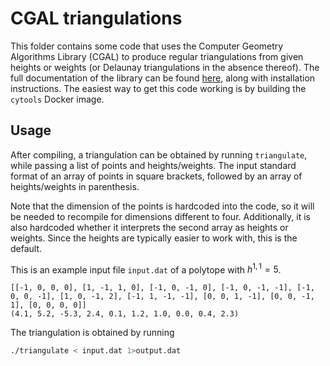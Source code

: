 # CGAL triangulations

This folder contains some code that uses the Computer Geometry Algorithms Library (CGAL) to produce regular triangulations from given heights or weights (or Delaunay triangulations in the absence thereof). The full documentation of the library can be found [here](https://doc.cgal.org/latest/Triangulation/index.html#Chapter_Triangulations), along with installation instructions. The easiest way to get this code working is by building the ```cytools``` Docker image.

## Usage

After compiling, a triangulation can be obtained by running ```triangulate```, while passing a list of points and heights/weights. The input standard format of an array of points in square brackets, followed by an array of heights/weights in parenthesis.

Note that the dimension of the points is hardcoded into the code, so it will be needed to recompile for dimensions different to four. Additionally, it is also hardcoded whether it interprets the second array as heights or weights. Since the heights are typically easier to work with, this is the default.

This is an example input file ```input.dat``` of a polytope with $h^{1,1}=5$.
```
[[-1, 0, 0, 0], [1, -1, 1, 0], [-1, 0, -1, 0], [-1, 0, -1, -1], [-1, 0, 0, -1], [1, 0, -1, 2], [-1, 1, -1, -1], [0, 0, 1, -1], [0, 0, -1, 1], [0, 0, 0, 0]]
(4.1, 5.2, -5.3, 2.4, 0.1, 1.2, 1.0, 0.0, 0.4, 2.3)
```
The triangulation is obtained by running
```bash
./triangulate < input.dat 1>output.dat
```
